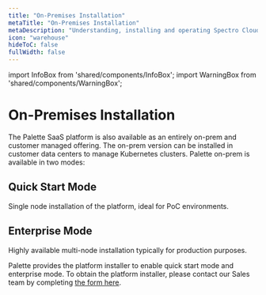 ```yaml
---
title: "On-Premises Installation"
metaTitle: "On-Premises Installation"
metaDescription: "Understanding, installing and operating Spectro Cloud's Enterprise (on-premise) variant."
icon: "warehouse"
hideToC: false
fullWidth: false
---
```


import InfoBox from 'shared/components/InfoBox';
import WarningBox from 'shared/components/WarningBox';

# On-Premises Installation

The Palette SaaS platform is also available as an entirely on-prem and customer managed offering. The on-prem version can be installed in customer data centers to manage Kubernetes clusters. Palette on-prem is available in two modes:

## Quick Start Mode

Single node installation of the platform, ideal for PoC environments.

## Enterprise Mode

Highly available multi-node installation typically for production purposes.


Palette provides the platform installer to enable quick start mode and enterprise mode. 
To obtain the platform installer, please contact our Sales team by completing [the form here](https://www.spectrocloud.com/contact/).
